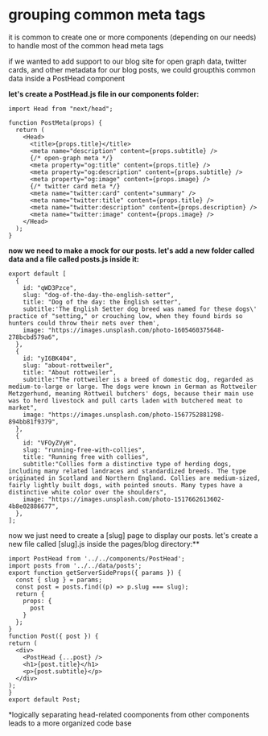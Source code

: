 # grouping common meta tags
it is common to create one or more components (depending on our needs) to handle most of the common head meta tags

if we wanted to add support to our blog site for open graph data, twitter cards, and other metadata for our blog posts, we could groupthis common data inside a PostHead component

**let's create a PostHead.js file in our components folder:**

```
import Head from "next/head";

function PostMeta(props) {
  return (
    <Head>
      <title>{props.title}</title>
      <meta name="description" content={props.subtitle} />
      {/* open-graph meta */}
      <meta property="og:title" content={props.title} />
      <meta property="og:description" content={props.subtitle} />
      <meta property="og:image" content={props.image} />
      {/* twitter card meta */}
      <meta name="twitter:card" content="summary" />
      <meta name="twitter:title" content={props.title} />
      <meta name="twitter:description" content={props.description} />
      <meta name="twitter:image" content={props.image} />
    </Head>
  );
}
```

**now we need to make a mock for our posts. let's add a new folder called data and a file called posts.js inside it:**

```
export default [
  {
    id: "qWD3Pzce",
    slug: "dog-of-the-day-the-english-setter",
    title: "Dog of the day: the English setter",
    subtitle:'The English Setter dog breed was named for these dogs\' practice of "setting," or crouching low, when they found birds so hunters could throw their nets over them',
    image: "https://images.unsplash.com/photo-1605460375648-278bcbd579a6",
  },
  {
    id: "yI6BK404",
    slug: "about-rottweiler",
    title: "About rottweiler",
    subtitle:"The rottweiler is a breed of domestic dog, regarded as medium-to-large or large. The dogs were known in German as Rottweiler Metzgerhund, meaning Rottweil butchers' dogs, because their main use was to herd livestock and pull carts laden with butchered meat to market",
    image: "https://images.unsplash.com/photo-1567752881298-894bb81f9379",
  },
  {
    id: "VFOyZVyH",
    slug: "running-free-with-collies",
    title: "Running free with collies",
    subtitle:"Collies form a distinctive type of herding dogs, including many related landraces and standardized breeds. The type originated in Scotland and Northern England. Collies are medium-sized, fairly lightly built dogs, with pointed snouts. Many types have a distinctive white color over the shoulders",
    image: "https://images.unsplash.com/photo-1517662613602-4b8e02886677",
  },
];
```

now we just need to create a [slug] page to display our posts. let's create a new file called [slug].js inside the pages/blog directory:**

```
import PostHead from '../../components/PostHead';
import posts from '../../data/posts';
export function getServerSideProps({ params }) {
  const { slug } = params;
  const post = posts.find((p) => p.slug === slug);
  return {
    props: {
      post
    }
  };
}
function Post({ post }) {
return (
  <div>
    <PostHead {...post} />
    <h1>{post.title}</h1>
    <p>{post.subtitle}</p>
  </div>
);
}
export default Post;
```

*logically separating head-related coomponents from other components leads to a more organized code base